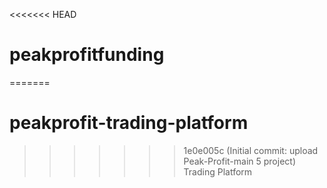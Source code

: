 <<<<<<< HEAD
# peakprofitfunding
=======
# peakprofit-trading-platform
>>>>>>> 1e0e005c (Initial commit: upload Peak-Profit-main 5 project)
Trading Platform

